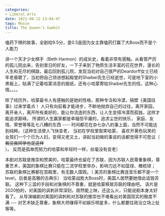 ```yaml
---
categories:
- Liberal Arts
date: 2021-08-12 13:04:47
tags: Movie
title: The Queen's Gambit
---
```


嗑药下棋的故事，全剧给9.5分，差0.5是因为女主靠嗑药打赢了大Boss而不是个人能力

<!--more-->

讲一个天才少女棋手（Beth  Harmon）的成长史，看着非常有感触。从看管严厉的孤儿院出来，告别昔日的好友，一下子来到了物质生活丰富的花花世界，漫长的人生和无尽的棋路，最后回到孤儿院，发现当初对自己很严的Deardorff女士已经年老昏聩了，当初把自己领进想起殿堂的Shaibei先生已经逝世，可是地下室的小黑板上，贴满了记着哈蒙消息的报纸，还有小哈蒙寄给Shaibei先生的信。这种心情。。。。

除了经历外，哈蒙最令人有感触的是她的性格，那种专注和冷漠，隔壁《美国往事》过来学着点！ 人只有向前看才能进步，不断地抛弃自己的过往，离开家园，离开亲人，离开所有美好的，能让你流连的东西，让人生变得冷漠而孤独，这样才能追求巅峰。 所谓的人生赢家都是幸福但平庸的，追求尘世的快乐， 家庭、友情、荣誉等等乱七八糟的东西 ---- 时间都花在杂七杂八的事上面，当然不可能达到纯粹。（这种生活使人飞快变老， 当初在学校里取笑哈蒙， 喜欢开黄色玩笑的女孩们一个个已为人妇，变得又老又土，讲起当初做的事说的话都觉得不可思议（ ~~我见我同学也是这样~~ ）。 反而是孤单而努力的哈蒙和年轻时一样，丝毫没有变老）



本剧对苏联是推崇和赞美的，哈蒙最终也留在了苏联，因为苏联人民尊重象棋，尊重艺术，美国的象棋比赛只能在二流学校里举办，影响力远不如篮球、橄榄球； 苏联的象棋比赛都在宫殿里，有无数人围观。（ 美苏的象棋比赛连音乐都不是一个level，后者是高雅的古典乐） 当哈蒙战胜大Boss时，美国人居然要她借此诋毁苏联。 这种下三滥的手段和对象棋的不尊重，就是哈蒙移居苏联的理由吧。 该片是2020拍的，对美国的讽刺非常深刻，居然能上映，还这么火，只能说剧本身太好看了。 从导演编剧对美国的讽刺和对苏联的推崇也不难看出对美国现实的极度不满 --- 对艺术缺乏尊重，象棋大师赚得不如娱乐明星多，什么都要往政治立场上扯等等。